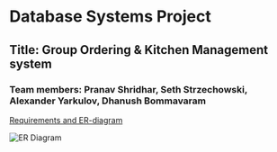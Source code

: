 # Database Systems Project
## Title: Group Ordering & Kitchen Management system
### Team members: Pranav Shridhar, Seth Strzechowski, Alexander Yarkulov, Dhanush Bommavaram

[Requirements and ER-diagram](https://docs.google.com/document/d/1oLWyhYwH385UaZRH21bErTq2O_x-Trv6vp0oQzHxTOQ/edit?usp=sharing)

![ER Diagram](https://ibb.co/7WvhF2h)



